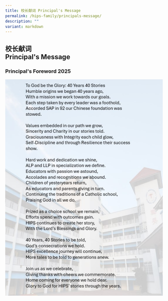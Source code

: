 ```yaml
---
title: 校长献词 Principal's Message
permalink: /hips-family/principals-message/
description: ""
variant: markdown
---
```

## 校长献词<br>Principal's Message

### Principal's Foreword 2025

![](/images/HIPS%20family/P_message_2025.jpg)